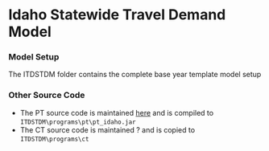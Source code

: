 # Idaho Statewide Travel Demand Model

### Model Setup
The ITDSTDM folder contains the complete base year template model setup

### Other Source Code
  - The PT source code is maintained [here](https://github.com/pbsag/pt_idaho) and is compiled to `ITDSTDM\programs\pt\pt_idaho.jar`
  - The CT source code is maintained ? and is copied to `ITDSTDM\programs\ct`
